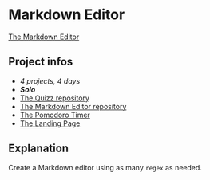 # Markdown Editor
[The Markdown Editor](https://gaudrey.github.io/the-markdown-editor/)

## Project infos
* *4 projects, 4 days*
* ***Solo***
* [The Quizz repository](https://github.com/GAudrey/the-quizz)
* [The Markdown Editor repository](https://github.com/GAudrey/the-markdown-editor)
* [The Pomodoro Timer](https://github.com/GAudrey/the-pomodoro-timer)
* [The Landing Page](https://github.com/GAudrey/the-landing-page)

## Explanation

Create a Markdown editor using as many `regex` as needed.
